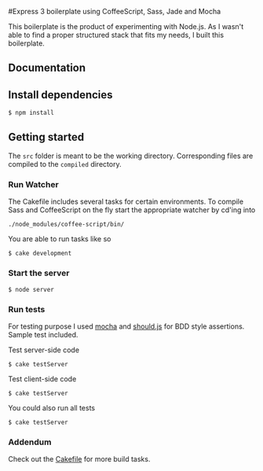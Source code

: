 #Express 3 boilerplate using CoffeeScript, Sass, Jade and Mocha

This boilerplate is the product of experimenting with Node.js. As I wasn't able to find a proper structured stack that fits my needs, I built this boilerplate.


## Documentation


## Install dependencies

`$ npm install`


## Getting started

The `src` folder is meant to be the working directory. Corresponding files are compiled to the `compiled` directory.


### Run Watcher

The Cakefile includes several tasks for certain environments. To compile Sass and CoffeeScript on the fly start the appropriate watcher by cd'ing into

`./node_modules/coffee-script/bin/`

You are able to run tasks like so

`$ cake development`


### Start the server

`$ node server`


### Run tests

For testing purpose I used [mocha](http://visionmedia.github.com/mocha/) and [should.js](https://github.com/visionmedia/should.js) for BDD style assertions. Sample test included.

Test server-side code

`$ cake testServer`

Test client-side code

`$ cake testServer`

You could also run all tests

`$ cake testServer`


### Addendum

Check out the [Cakefile](https://github.com/jonykrause/node-express-coffee-jade-sass-mocha/blob/master/Cakefile) for more build tasks.












